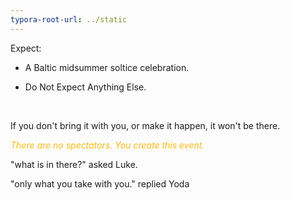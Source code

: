 ```yaml
---
typora-root-url: ../static
---
```


Expect:

- A  Baltic midsummer soltice celebration. 

- Do Not Expect Anything Else. 

  ​

If you don't bring it with you, or make it happen, it won't be there.  





 <span style="color:#fdb913;">*There are no spectators. You create this event.* </span>



"what is in there?" asked Luke. 

"only what you take with you." replied Yoda